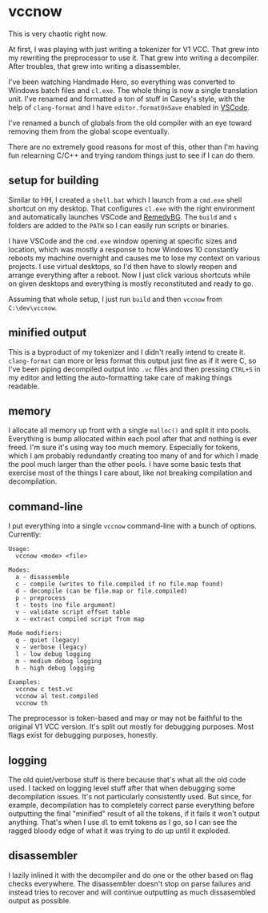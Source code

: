# vccnow

This is very chaotic right now.

At first, I was playing with just writing a tokenizer for V1 VCC. That grew into my rewriting the preprocessor to use it. That grew into writing a decompiler. After troubles, that grew into writing a disassembler.

I've been watching Handmade Hero, so everything was converted to Windows batch files and `cl.exe`. The whole thing is now a single translation unit. I've renamed and formatted a ton of stuff in Casey's style, with the help of `clang-format` and I have `editor.formatOnSave` enabled in [VSCode](https://code.visualstudio.com/).

I've renamed a bunch of globals from the old compiler with an eye toward removing them from the global scope eventually.

There are no extremely good reasons for most of this, other than I'm having fun relearning C/C++ and trying random things just to see if I can do them.

## setup for building

Similar to HH, I created a `shell.bat` which I launch from a `cmd.exe` shell shortcut on my desktop. That configures `cl.exe` with the right environment and automatically launches VSCode and [RemedyBG](https://remedybg.itch.io/remedybg). The `build` and `s` folders are added to the `PATH` so I can easily run scripts or binaries.

I have VSCode and the `cmd.exe` window opening at specific sizes and location, which was mostly a response to how Windows 10 constantly reboots my machine overnight and causes me to lose my context on various projects. I use virtual desktops, so I'd then have to slowly reopen and arrange everything after a reboot. Now I just click various shortcuts while on given desktops and everything is mostly reconstituted and ready to go.

Assuming that whole setup, I just run `build` and then `vccnow` from `C:\dev\vccnow`.

## minified output

This is a byproduct of my tokenizer and I didn't really intend to create it. `clang-format` can more or less format this output just fine as if it were C, so I've been piping decompiled output into `.vc` files and then pressing `CTRL+S` in my editor and letting the auto-formatting take care of making things readable.

## memory

I allocate all memory up front with a single `malloc()` and split it into pools. Everything is bump allocated within each pool after that and nothing is ever freed. I'm sure it's using way too much memory. Especially for tokens, which I am probably redundantly creating too many of and for which I made the pool much larger than the other pools. I have some basic tests that exercise most of the things I care about, like not breaking compilation and decompilation.

## command-line

I put everything into a single `vccnow` command-line with a bunch of options. Currently:

```
Usage:
  vccnow <mode> <file>

Modes:
  a - disassemble
  c - compile (writes to file.compiled if no file.map found)
  d - decompile (can be file.map or file.compiled)
  p - preprocess
  t - tests (no file argument)
  v - validate script offset table
  x - extract compiled script from map

Mode modifiers:
  q - quiet (legacy)
  v - verbose (legacy)
  l - low debug logging
  m - medium debug logging
  h - high debug logging

Examples:
  vccnow c test.vc
  vccnow al test.compiled
  vccnow th
```

The preprocessor is token-based and may or may not be faithful to the original V1 VCC version. It's split out mostly for debugging purposes. Most flags exist for debugging purposes, honestly.

## logging

The old quiet/verbose stuff is there because that's what all the old code used. I tacked on logging level stuff after that when debugging some decompilation issues. It's not particularly consistently used. But since, for example, decompilation has to completely correct parse everything before outputting the final "minified" result of all the tokens, if it fails it won't output anything. That's when I use `dl` to emit tokens as I go, so I can see the ragged bloody edge of what it was trying to do up until it exploded.

## disassembler

I lazily inlined it with the decompiler and do one or the other based on flag checks everywhere. The disassembler doesn't stop on parse failures and instead tries to recover and will continue outputting as much dissasembled output as possible.
